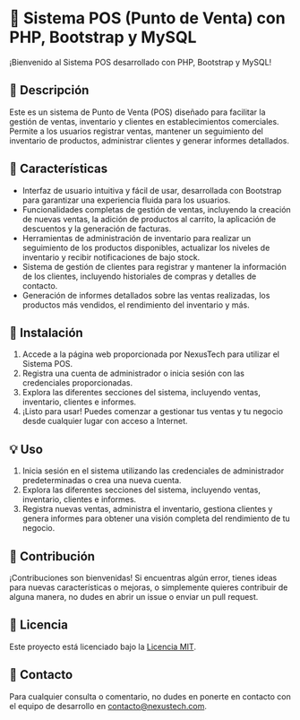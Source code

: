 # 🛒 Sistema POS (Punto de Venta) con PHP, Bootstrap y MySQL

¡Bienvenido al Sistema POS desarrollado con PHP, Bootstrap y MySQL!

## 📝 Descripción

Este es un sistema de Punto de Venta (POS) diseñado para facilitar la gestión de ventas, inventario y clientes en establecimientos comerciales. Permite a los usuarios registrar ventas, mantener un seguimiento del inventario de productos, administrar clientes y generar informes detallados.

## 🚀 Características

- Interfaz de usuario intuitiva y fácil de usar, desarrollada con Bootstrap para garantizar una experiencia fluida para los usuarios.
- Funcionalidades completas de gestión de ventas, incluyendo la creación de nuevas ventas, la adición de productos al carrito, la aplicación de descuentos y la generación de facturas.
- Herramientas de administración de inventario para realizar un seguimiento de los productos disponibles, actualizar los niveles de inventario y recibir notificaciones de bajo stock.
- Sistema de gestión de clientes para registrar y mantener la información de los clientes, incluyendo historiales de compras y detalles de contacto.
- Generación de informes detallados sobre las ventas realizadas, los productos más vendidos, el rendimiento del inventario y más.

## 🔧 Instalación

1. Accede a la página web proporcionada por NexusTech para utilizar el Sistema POS.
2. Registra una cuenta de administrador o inicia sesión con las credenciales proporcionadas.
3. Explora las diferentes secciones del sistema, incluyendo ventas, inventario, clientes e informes.
4. ¡Listo para usar! Puedes comenzar a gestionar tus ventas y tu negocio desde cualquier lugar con acceso a Internet.

## 💡 Uso

1. Inicia sesión en el sistema utilizando las credenciales de administrador predeterminadas o crea una nueva cuenta.
2. Explora las diferentes secciones del sistema, incluyendo ventas, inventario, clientes e informes.
3. Registra nuevas ventas, administra el inventario, gestiona clientes y genera informes para obtener una visión completa del rendimiento de tu negocio.

## 🤝 Contribución

¡Contribuciones son bienvenidas! Si encuentras algún error, tienes ideas para nuevas características o mejoras, o simplemente quieres contribuir de alguna manera, no dudes en abrir un issue o enviar un pull request.

## 📄 Licencia

Este proyecto está licenciado bajo la [Licencia MIT](LICENSE).

## 📧 Contacto

Para cualquier consulta o comentario, no dudes en ponerte en contacto con el equipo de desarrollo en [contacto@nexustech.com](mailto:contacto@nexustech.com).
